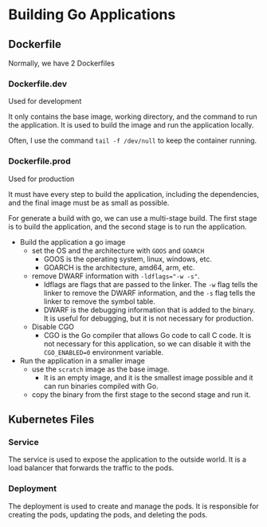 # Building Go Applications

## Dockerfile

Normally, we have 2 Dockerfiles

### Dockerfile.dev

Used for development

It only contains the base image, working directory, and the command to run the application. It is used to build the image and run the application locally.

Often,  I use the command `tail -f /dev/null` to keep the container running.

### Dockerfile.prod

Used for production

It must have every step to build the application, including the dependencies, and the final image must be as small as possible.

For generate a build with go, we can use a multi-stage build. The first stage is to build the application, and the second stage is to run the application.

- Build the application a go image
  - set the OS and the architecture with `GOOS` and `GOARCH`
    - GOOS is the operating system, linux, windows, etc.
    - GOARCH is the architecture, amd64, arm, etc.
  - remove DWARF information with `-ldflags="-w -s"`.
    - ldflags are flags that are passed to the linker. The `-w` flag tells the linker to remove the DWARF information, and the `-s` flag tells the linker to remove the symbol table.
    - DWARF is the debugging information that is added to the binary. It is useful for debugging, but it is not necessary for production.
  - Disable CGO
    - CGO is the Go compiler that allows Go code to call C code. It is not necessary for this application, so we can disable it with the `CGO_ENABLED=0` environment variable.
- Run the application in a smaller image
  - use the `scratch` image as the base image.
    - It is an empty image, and it is the smallest image possible and it can run binaries compiled with Go.
  - copy the binary from the first stage to the second stage and run it.

## Kubernetes Files

### Service

The service is used to expose the application to the outside world. It is a load balancer that forwards the traffic to the pods.

### Deployment

The deployment is used to create and manage the pods. It is responsible for creating the pods, updating the pods, and deleting the pods.
